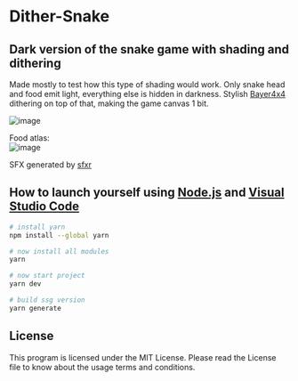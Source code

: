 # Dither-Snake
## Dark version of the snake game with shading and dithering
Made mostly to test how this type of shading would work. Only snake head and food emit light, everything else is hidden in darkness. Stylish [Bayer4x4](https://en.wikipedia.org/wiki/Ordered_dithering) dithering on top of that, making the game canvas 1 bit.  

![image](https://user-images.githubusercontent.com/82185066/198695161-e200febb-02c5-49f9-a410-c76ddc2aedf9.png)  

Food atlas:  
![image](https://user-images.githubusercontent.com/82185066/198698638-9498c4a2-36c1-4690-ad5d-471960ef7545.png)

SFX generated by [sfxr](https://sfxr.me/)

## How to launch yourself using [Node.js](https://nodejs.org/en/) and [Visual Studio Code](https://code.visualstudio.com/download)

```bash
# install yarn
npm install --global yarn

# now install all modules
yarn

# now start project
yarn dev

# build ssg version
yarn generate
```

## License
This program is licensed under the MIT License. Please read the License file to know about the usage terms and conditions.
